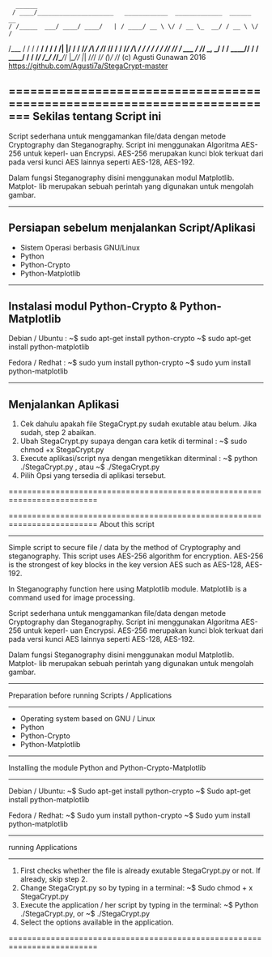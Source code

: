       ______
     / ____/_____________________   ____________  _____________  ______  __
    / /_____  ___/ ____/ ____/   | / ____/ __ \ \/ / __ \_  __/ / __ \ \/ /
   /___  / / /  / __/ / / __/ /| |/ /   / /_/ /\  / /_/ // /   / /_/ /\  /
  ____/ / / /  / /___/ /_/ / ___ / /___/ _, _/ / / ____// /   / ____/ / /
 /_____/ /_/  /_____/\____/_/  |_\____/_/ |_| /_/_/    /_/ (_)_/     /_/
 (c) Agusti Gunawan 2016	https://github.com/Agusti7a/StegaCrypt-master

=========================================================================
Sekilas tentang Script ini
-------------------------------------------------------------------------
Script sederhana untuk menggamankan file/data dengan metode Cryptography
dan Steganography. Script ini menggunakan Algoritma AES-256 untuk keperl-
uan Encrypsi. AES-256 merupakan kunci blok terkuat dari pada versi kunci 
AES lainnya seperti AES-128, AES-192.

Dalam fungsi Steganography disini menggunakan modul Matplotlib. Matplot-
lib merupakan sebuah perintah yang digunakan untuk mengolah gambar.


-------------------------------------------------------------------------
Persiapan sebelum menjalankan Script/Aplikasi
-------------------------------------------------------------------------
- Sistem Operasi berbasis GNU/Linux
- Python
- Python-Crypto
- Python-Matplotlib


-------------------------------------------------------------------------
Instalasi modul Python-Crypto & Python-Matplotlib
-------------------------------------------------------------------------
Debian / Ubuntu : 
	~$ sudo apt-get install python-crypto
	~$ sudo apt-get install python-matplotlib

Fedora / Redhat :
	~$ sudo yum install python-crypto
	~$ sudo yum install python-matplotlib


-------------------------------------------------------------------------
Menjalankan Aplikasi
-------------------------------------------------------------------------
1. Cek dahulu apakah file StegaCrypt.py sudah exutable atau belum. Jika 
   sudah, step 2 abaikan.
2. Ubah StegaCrypt.py supaya dengan cara ketik di terminal :
	~$ sudo chmod +x StegaCrypt.py
3. Execute aplikasi/script nya dengan mengetikkan diterminal :
	~$ python ./StegaCrypt.py , atau
	~$ ./StegaCrypt.py
4. Pilih Opsi yang tersedia di aplikasi tersebut.

=========================================================================


=========================================================================
About this script
-------------------------------------------------- -----------------------
Simple script to secure file / data by the method of Cryptography and 
steganography. This script uses AES-256 algorithm for encryption. AES-256 
is the strongest of key blocks in the key version AES such as AES-128, 
AES-192.

In Steganography function here using Matplotlib module. Matplotlib is a 
command used for image processing.

Script sederhana untuk menggamankan file/data dengan metode Cryptography
dan Steganography. Script ini menggunakan Algoritma AES-256 untuk keperl-
uan Encrypsi. AES-256 merupakan kunci blok terkuat dari pada versi kunci 
AES lainnya seperti AES-128, AES-192.

Dalam fungsi Steganography disini menggunakan modul Matplotlib. Matplot-
lib merupakan sebuah perintah yang digunakan untuk mengolah gambar.

-------------------------------------------------- -----------------------
Preparation before running Scripts / Applications
-------------------------------------------------- -----------------------
- Operating system based on GNU / Linux
- Python
- Python-Crypto
- Python-Matplotlib


-------------------------------------------------- -----------------------
Installing the module Python and Python-Crypto-Matplotlib
-------------------------------------------------- -----------------------
Debian / Ubuntu:
	~$ Sudo apt-get install python-crypto
	~$ Sudo apt-get install python-matplotlib

Fedora / Redhat:
	~$ Sudo yum install python-crypto
	~$ Sudo yum install python-matplotlib


-------------------------------------------------- -----------------------
running Applications
-------------------------------------------------- -----------------------
1. First checks whether the file is already exutable StegaCrypt.py or not. If
   already, skip step 2.
2. Change StegaCrypt.py so by typing in a terminal:
	~$ Sudo chmod + x StegaCrypt.py
3. Execute the application / her script by typing in the terminal:
	~$ Python ./StegaCrypt.py, or
	~$ ./StegaCrypt.py
4. Select the options available in the application.

=========================================================================
